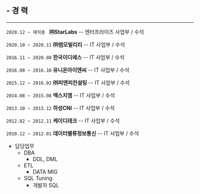 ## - 경 력
- - -

```2020.12 ~ 재직중 ```     **㈜StarLabs**          -- 엔터프라이즈 사업부 / 수석

``` 2020.10 ~ 2020.11 ```   **㈜썸모빌리티**        -- IT 사업부 / 수석

``` 2016.11 ~ 2020.08 ```   **한국이디에스**        -- IT 사업부 / 수석

``` 2016.08 ~ 2016.10 ```   **유니온아이엔씨**      -- IT 사업부 / 수석

``` 2015.12 ~ 2016.02 ```   **㈜피엔피컨설팅**      -- IT 사업부 / 수석

``` 2014.08 ~ 2015.08 ```   **엑스지엠**            -- IT 사업부 / 수석

``` 2013.10 ~ 2013.12 ```   **하성CNI**             -- IT 사업부 / 수석

``` 2012.02 ~ 2012.11 ```   **케이디테크**          -- IT 사업부 / 수석

``` 2010.12 ~ 2012.01 ```   **데이터밸류정보통신**  -- IT 사업부 / 수석

* 담당업무
  - DBA
    + DDL, DML
  - ETL
    + DATA MIG
  - SQL Tuning
    + 개발자 SQL
